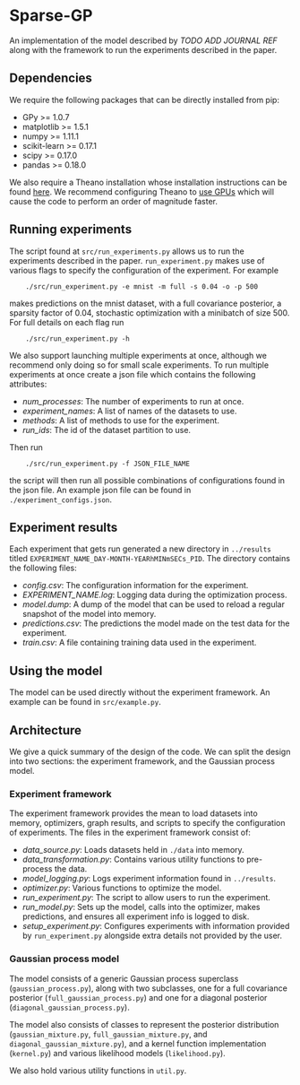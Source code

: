 # Sparse-GP #
An implementation of the model described by *TODO ADD JOURNAL REF* along with the framework to run
the experiments described in the paper.

## Dependencies ##
We require the following packages that can be directly installed from pip:
* GPy >= 1.0.7
* matplotlib >= 1.5.1
* numpy >= 1.11.1
* scikit-learn >= 0.17.1
* scipy >= 0.17.0
* pandas >= 0.18.0

We also require a Theano installation whose installation instructions can be found
[here](http://deeplearning.net/software/theano/install.html). We recommend configuring Theano to
[use GPUs](http://deeplearning.net/software/theano/tutorial/using_gpu.html) which will cause the
code to perform an order of magnitude faster.

## Running experiments ##
The script found at `src/run_experiments.py` allows us to run the experiments described in the
paper. `run_experiment.py` makes use of various flags to specify the configuration of the
experiment. For example
```
    ./src/run_experiment.py -e mnist -m full -s 0.04 -o -p 500
```
makes predictions on the mnist dataset, with a full covariance posterior, a sparsity factor
of 0.04, stochastic optimization with a minibatch of size 500. For full details on each flag run
```
    ./src/run_experiment.py -h
```
We also support launching multiple experiments at once, although we recommend only doing so for
small scale experiments. To run multiple experiments at once create a json file which contains the
following attributes:
* *num_processes*: The number of experiments to run at once.
* *experiment_names*: A list of names of the datasets to use.
* *methods*: A list of methods to use for the experiment.
* *run_ids*: The id of the dataset partition to use.

Then run
```
    ./src/run_experiment.py -f JSON_FILE_NAME
```
the script will then run all possible combinations of configurations found in the json file. An
example json file can be found in `./experiment_configs.json`.

## Experiment results ##
Each experiment that gets run generated a new directory in `../results` titled
`EXPERIMENT_NAME_DAY-MONTH-YEARhMINmSECs_PID`. The directory contains the following files:
* *config.csv*: The configuration information for the experiment.
* *EXPERIMENT_NAME.log*: Logging data during the optimization process.
* *model.dump*: A dump of the model that can be used to reload a regular snapshot of the model into
  memory.
* *predictions.csv*: The predictions the model made on the test data for the experiment.
* *train.csv*: A file containing training data used in the experiment.

## Using the model ##
The model can be used directly without the experiment framework. An example can be found in
`src/example.py`.

## Architecture ##
We give a quick summary of the design of the code. We can split the design into two sections:
the experiment framework, and the Gaussian process model.

### Experiment framework ###
The experiment framework provides the mean to load datasets into memory, optimizers, graph results,
and scripts to specify the configuration of experiments. The files in the experiment framework
consist of:
* *data_source.py*: Loads datasets held in `./data` into memory.
* *data_transformation.py*: Contains various utility functions to pre-process the data.
* *model_logging.py*: Logs experiment information found in `../results`.
* *optimizer.py*: Various functions to optimize the model.
* *run_experiment.py*: The script to allow users to run the experiment.
* *run_model.py*: Sets up the model, calls into the optimizer, makes predictions, and ensures
  all experiment info is logged to disk.
* *setup_experiment.py*: Configures experiments with information provided by `run_experiment.py`
  alongside extra details not provided by the user.

### Gaussian process model ###
The model consists of a generic Gaussian process superclass (`gaussian_process.py`), along with
two subclasses, one for a full covariance posterior (`full_gaussian_process.py`) and one for
a diagonal posterior (`diagonal_gaussian_process.py`).

The model also consists of classes to represent the posterior distribution (`gaussian_mixture.py`,
`full_gaussian_mixture.py`, and `diagonal_gaussian_mixture.py`), and a kernel function
implementation (`kernel.py`) and various likelihood models (`likelihood.py`).

We also hold various utility functions in `util.py`.
